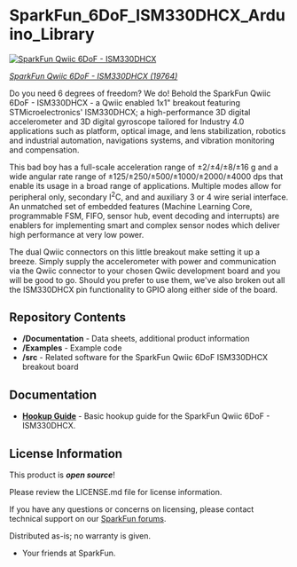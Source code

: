 SparkFun_6DoF_ISM330DHCX_Arduino_Library
========================================

[![SparkFun Qwiic 6DoF - ISM330DHCX](https://cdn.sparkfun.com/assets/parts/1/9/9/7/9/6DoFIMU_03.jpg)](https://www.sparkfun.com/products/19764)

[*SparkFun Qwiic 6DoF - ISM330DHCX (19764)*](https://www.sparkfun.com/products/19764)

Do you need 6 degrees of freedom? We do! Behold the SparkFun Qwiic 6DoF - ISM330DHCX - a Qwiic enabled 1x1" breakout featuring STMicroelectronics' ISM330DHCX; a high-performance 3D digital accelerometer and 3D digital gyroscope tailored for Industry 4.0 applications such as platform, optical image, and lens stabilization, robotics and industrial automation, navigations systems, and vibration monitoring and compensation. 

This bad boy has a full-scale acceleration range of ±2/±4/±8/±16 g and a wide angular rate range of ±125/±250/±500/±1000/±2000/±4000 dps that enable its usage in a broad range of applications. Multiple modes allow for peripheral only, secondary I<sup>2</sup>C, and and auxiliary 3 or 4 wire serial interface. An unmatched set of embedded features (Machine Learning Core, programmable FSM, FIFO, sensor hub, event decoding and interrupts) are enablers for implementing smart and complex sensor nodes which deliver high performance at very low power.  

The dual Qwiic connectors on this little breakout make setting it up a breeze. Simply supply the accelerometer with power and communication via the Qwiic connector to your chosen Qwiic development board and you will be good to go. Should you prefer to use them, we've also broken out all the ISM330DHCX pin functionality to GPIO along either side of the board. 

Repository Contents
-------------------

* **/Documentation** - Data sheets, additional product information
* **/Examples** - Example code 
* **/src** - Related software for the SparkFun Qwiic 6DoF ISM330DHCX breakout board

Documentation
--------------
* **[Hookup Guide](https://learn.sparkfun.com/tutorials/qwiic-6dof---ism330dhcx-hookup-guide)** - Basic hookup guide for the SparkFun Qwiic 6DoF - ISM330DHCX.


License Information
-------------------

This product is _**open source**_! 

Please review the LICENSE.md file for license information. 

If you have any questions or concerns on licensing, please contact technical support on our [SparkFun forums](https://forum.sparkfun.com/viewforum.php?f=152).

Distributed as-is; no warranty is given.

- Your friends at SparkFun.

_<COLLABORATION CREDIT>_
